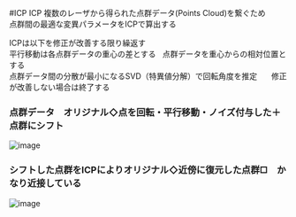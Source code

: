 #ICP
ICP
複数のレーザから得られた点群データ(Points Cloud)を繋ぐため  
点群間の最適な変異パラメータをICPで算出する  

ICPは以下を修正が改善する限り繰返す      
平行移動は各点群データの重心の差とする  
点群データを重心からの相対位置とする  
点群データ間の分散が最小になるSVD（特異値分解）で回転角度を推定    　 
修正が改善しない場合は終了する    

### 点群データ　オリジナル◇点を回転・平行移動・ノイズ付与した＋点群にシフト　　
![image](https://cloud.githubusercontent.com/assets/20177544/20238332/e5fda37a-a92b-11e6-9c9c-a7aa8744213f.png)
### シフトした点群をICPによりオリジナル◇近傍に復元した点群□　かなり近接している  
![image](https://cloud.githubusercontent.com/assets/20177544/20238334/effdd91c-a92b-11e6-9878-59b128b96d27.png)
